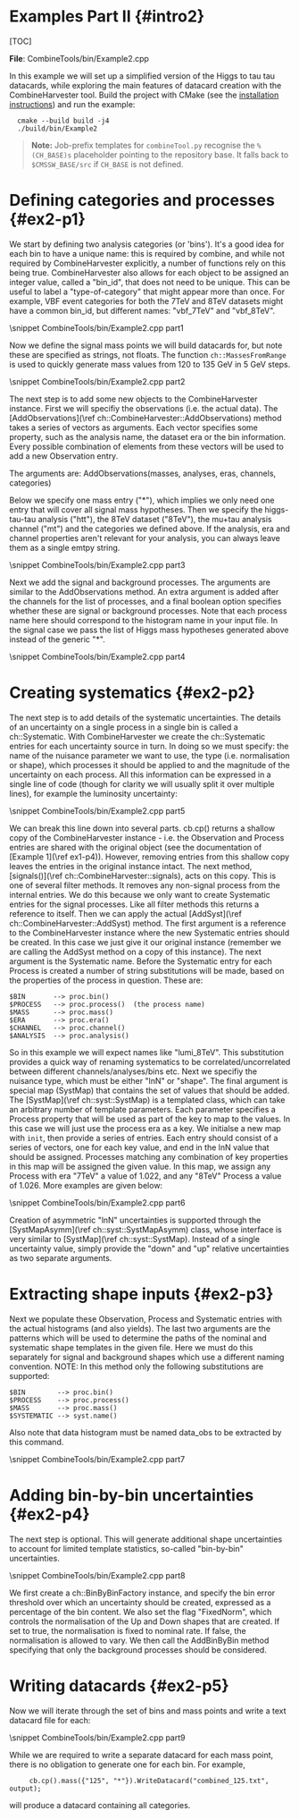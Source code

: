 Examples Part II {#intro2}
==========================

[TOC]


**File**: CombineTools/bin/Example2.cpp

  In this example we will set up a simplified version of the Higgs to tau tau
  datacards, while exploring the main features of datacard creation with the
  CombineHarvester tool. Build the project with CMake (see the
  [installation instructions](../README.md#installation)) and run the example:

      cmake --build build -j4
      ./build/bin/Example2

> **Note:** Job-prefix templates for `combineTool.py` recognise the
> `%(CH_BASE)s` placeholder pointing to the repository base. It falls back to
> `$CMSSW_BASE/src` if `CH_BASE` is not defined.

Defining categories and processes {#ex2-p1}
===========================================

We start by defining two analysis categories (or 'bins'). It's a good idea for each bin to have a unique name: this is required by combine, and while not required by CombineHarvester explicitly, a number of functions rely on this being true. CombineHarvester also allows for each object to be assigned an integer value, called a "bin_id", that does not need to be unique. This can be useful to label a "type-of-category" that might appear more than once. For example, VBF event categories for both the 7TeV and 8TeV datasets might have a common bin_id, but different names: "vbf_7TeV" and "vbf_8TeV".

\snippet CombineTools/bin/Example2.cpp part1

Now we define the signal mass points we will build datacards for, but note these are specified as strings, not floats. The function `ch::MassesFromRange` is used to quickly generate mass values from 120 to 135 GeV in 5 GeV steps.

\snippet CombineTools/bin/Example2.cpp part2

The next step is to add some new objects to the CombineHarvester instance. First we will specifiy the observations (i.e. the actual data). The [AddObservations](\ref ch::CombineHarvester::AddObservations) method takes a series of vectors as arguments. Each vector specifies some property, such as the analysis name, the dataset era or the bin information. Every possible combination of elements from these vectors will be used to add a new Observation entry.

The arguments are:
    AddObservations(masses, analyses, eras, channels, categories)

Below we specify one mass entry ("*"), which implies we only need one entry that will cover all signal mass hypotheses. Then we specify the higgs-tau-tau analysis ("htt"), the 8TeV dataset ("8TeV"), the mu+tau analysis channel ("mt") and the categories we defined above. If the analysis, era and channel properties aren't relevant for your analysis, you can always leave them as a single emtpy string.

\snippet CombineTools/bin/Example2.cpp part3

Next we add the signal and background processes. The arguments are similar to the AddObservations method. An extra argument is added after the channels for the list of processes, and a final boolean option specifies whether these are signal or background processes. Note that each process name here should correspond to the histogram name in your input file. In the signal case we pass the list of Higgs mass hypotheses generated above instead of the generic "*".

\snippet CombineTools/bin/Example2.cpp part4

Creating systematics {#ex2-p2}
==============================
The next step is to add details of the systematic uncertainties. The details of an uncertainty on a single process in a single bin is called a ch::Systematic. With CombineHarvester we create the ch::Systematic entries for each uncertainty source in turn. In doing so we must specify: the name of the nuisance parameter we want to use, the type (i.e. normalisation or shape), which processes it should be applied to and the magnitude of the uncertainty on each process. All this information can be expressed in a single line of code (though for clarity we will usually split it over multiple lines), for example the luminosity uncertainty:

\snippet CombineTools/bin/Example2.cpp part5

We can break this line down into several parts. cb.cp() returns a shallow copy of the CombineHarvester instance - i.e. the Observation and Process entries are shared with the original object (see the documentation of [Example 1](\ref ex1-p4)). However, removing entries from this shallow copy leaves the entries in the original instance intact. The next method, [signals()](\ref ch::CombineHarvester::signals), acts on this copy. This is one of several filter methods. It removes any non-signal process from the internal entries. We do this because we only want to create Systematic entries for the signal processes. Like all filter methods this returns a reference to itself. Then we can apply the actual [AddSyst](\ref ch::CombineHarvester::AddSyst) method. The first argument is a reference to the CombineHarvester instance where the new Systematic entries should be created. In this case we just give it our original instance (remember we are calling the AddSyst method on a copy of this instance). The next argument is the Systematic name. Before the Systematic entry for each Process is created a number of string substitutions will be made, based on the properties of the process in question. These are:

    $BIN       --> proc.bin()
    $PROCESS   --> proc.process()  (the process name)
    $MASS      --> proc.mass()
    $ERA       --> proc.era()
    $CHANNEL   --> proc.channel()
    $ANALYSIS  --> proc.analysis()

So in this example we will expect names like "lumi_8TeV". This substitution provides a quick way of renaming systematics to be correlated/uncorrelated between different channels/analyses/bins etc. Next we specifiy the nuisance type, which must be either "lnN" or "shape". The final argument is special map (SystMap) that contains the set of values that should be added. The [SystMap](\ref ch::syst::SystMap) is a templated class, which can take an arbitrary number of template parameters. Each parameter specifies a Process property that will be used as part of the key to map to the values. In this case we will just use the process era as a key. We initialse a new map with `init`, then provide a series of entries. Each entry should consist of a series of vectors, one for each key value, and end in the lnN value that should be assigned. Processes matching any combination of key properties in this map will be assigned the given value. In this map, we assign any Process with era "7TeV" a value of 1.022, and any "8TeV" Process a value of 1.026. More examples are given below:

\snippet CombineTools/bin/Example2.cpp part6

Creation of asymmetric "lnN" uncertainties is supported through the [SystMapAsymm](\ref ch::syst::SystMapAsymm) class, whose interface is very similar to [SystMap](\ref ch::syst::SystMap). Instead of a single uncertainty value, simply provide the "down" and "up" relative uncertainties as two separate arguments.

Extracting shape inputs {#ex2-p3}
=================================
Next we populate these Observation, Process and Systematic entries with the actual histograms (and also yields). The last two arguments are the patterns which will be used to determine the paths of the nominal and systematic shape templates in the given file. Here we must do this separately for signal and background shapes which use a different naming convention. NOTE: In this method only the following substitutions are supported:

    $BIN        --> proc.bin()
    $PROCESS    --> proc.process()
    $MASS       --> proc.mass()
    $SYSTEMATIC --> syst.name()

Also note that data histogram must be named data_obs to be extracted by this command.

\snippet CombineTools/bin/Example2.cpp part7

Adding bin-by-bin uncertainties {#ex2-p4}
=========================================
The next step is optional. This will generate additional shape uncertainties to account for limited template statistics, so-called "bin-by-bin" uncertainties.

\snippet CombineTools/bin/Example2.cpp part8

We first create a ch::BinByBinFactory instance, and specify the bin error threshold over which an uncertainty should be created, expressed as a percentage of the bin content. We also set the flag "FixedNorm", which controls the normalisation of the Up and Down shapes that are created. If set to true, the normalisation is fixed to nominal rate. If false, the normalisation is allowed to vary. We then call the AddBinByBin method specifying that only the background processes should be considered.

Writing datacards {#ex2-p5}
===========================
Now we will iterate through the set of bins and mass points and write a text datacard file for each:

\snippet CombineTools/bin/Example2.cpp part9

While we are required to write a separate datacard for each mass point, there is no obligation to generate one for each bin. For example,

         cb.cp().mass({"125", "*"}).WriteDatacard("combined_125.txt", output);

will produce a datacard containing all categories.





